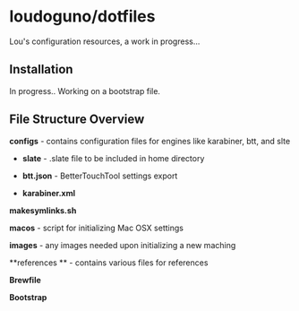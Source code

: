 loudoguno/dotfiles
======
Lou's configuration resources, a work in progress...

Installation
------
In progress.. Working on a bootstrap file.


File Structure Overview
------

**configs** - contains configuration files for engines like karabiner, btt, and slte

* **slate** - .slate file to be included in home directory

* **btt.json** - BetterTouchTool settings export

* **karabiner.xml**

**makesymlinks.sh**

**macos** - script for initializing Mac OSX settings

**images** - any images needed upon initializing a new maching

**references ** - contains various files for references

**Brewfile**

**Bootstrap**